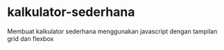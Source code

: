 # kalkulator-sederhana
Membuat kalkulator sederhana menggunakan javascript dengan tampilan grid dan flexbox
